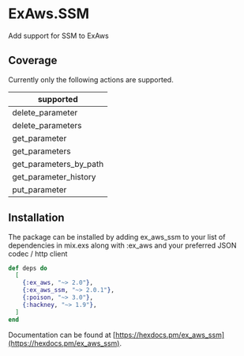 # ExAws.SSM

Add support for SSM to ExAws

## Coverage

Currently only the following actions are supported.

| supported              |
| ---------------------- |
| delete_parameter       |
| delete_parameters      |
| get_parameter          |
| get_parameters         |
| get_parameters_by_path |
| get_parameter_history  |
| put_parameter          |

## Installation

The package can be installed by adding ex_aws_ssm to your list of dependencies in mix.exs along with :ex_aws and your preferred JSON codec / http client

```elixir
def deps do
  [
    {:ex_aws, "~> 2.0"},
    {:ex_aws_ssm, "~> 2.0.1"},
    {:poison, "~> 3.0"},
    {:hackney, "~> 1.9"},
  ]
end
```

Documentation can be found at [https://hexdocs.pm/ex_aws_ssm](https://hexdocs.pm/ex_aws_ssm).

